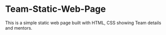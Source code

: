 # Team-Static-Web-Page
This is a simple static web page built with HTML, CSS showing Team details and mentors.
